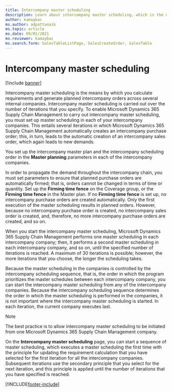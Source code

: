 ```yaml
---
title: Intercompany master scheduling
description: Learn about intercompany master scheduling, which is the means by which you calculate requirements and generate planned intercompany orders.
author: kamaybac
ms.author: adpattanaik
ms.topic: article
ms.date: 09/01/2021
ms.reviewer: kamaybac
ms.search.form: SalesTableListPage, SalesCreateOrder, SalesTable
---
```


# Intercompany master scheduling

[!include [banner](../../includes/banner.md)]

Intercompany master scheduling is the means by which you calculate requirements and generate planned intercompany orders across several internal companies. Intercompany master scheduling is carried out over the number of iterations that you specify. To enable Microsoft Dynamics 365 Supply Chain Management to carry out intercompany master scheduling, you must set up master scheduling in each of your intercompany companies. This entails several iterations in which Microsoft Dynamics 365 Supply Chain Management automatically creates an intercompany purchase order; this, in turn, leads to the automatic creation of an intercompany sales order, which again leads to new demands.

You set up the intercompany master plan and the intercompany scheduling order in the **Master planning** parameters in each of the intercompany companies.

In order to propagate the demand throughout the intercompany chain, you must set parameters to ensure that planned purchase orders are automatically firmed; that is, orders cannot be changed in terms of time or quantity. Set up the **Firming time fence** on the Coverage group, or the **Firming time fence** in the Master plan. If no **Firming time fence** is set up, no intercompany purchase orders are created automatically. Only the first execution of the master scheduling results in planned orders. However, because no intercompany purchase order is created, no intercompany sales order is created, and, therefore, no more intercompany purchase orders are created, and so on.

When you start the intercompany master scheduling, Microsoft Dynamics 365 Supply Chain Management performs one master scheduling in each intercompany company; then, it performs a second master scheduling in each intercompany company, and so on, until the specified number of iterations is reached. A maximum of 30 iterations is possible; however, the more iterations that you choose, the longer the scheduling takes.

Because the master scheduling in the companies is controlled by the intercompany scheduling sequence, that is, the order in which the program prioritizes the master schedules between each intercompany company, you can start the intercompany master scheduling from any of the intercompany companies. Because the intercompany scheduling sequence determines the order in which the master scheduling is performed in the companies, it is not important where the intercompany master scheduling is started. In each iteration, the current company executes last.

> [!NOTE]
> The best practice is to allow intercompany master scheduling to be initiated from one Microsoft Dynamics 365 Supply Chain Management company.

On the **Intercompany master scheduling** page, you can start a sequence of master scheduling, which executes a master scheduling the first time with the principle for updating the requirement calculation that you have selected for the first iteration for all the intercompany companies. Subsequent iterations use the secondary principle that you select for the next iteration, and this principle is applied until the number of iterations that you have specified is reached.

[!INCLUDE[footer-include](../../includes/footer-banner.md)]
